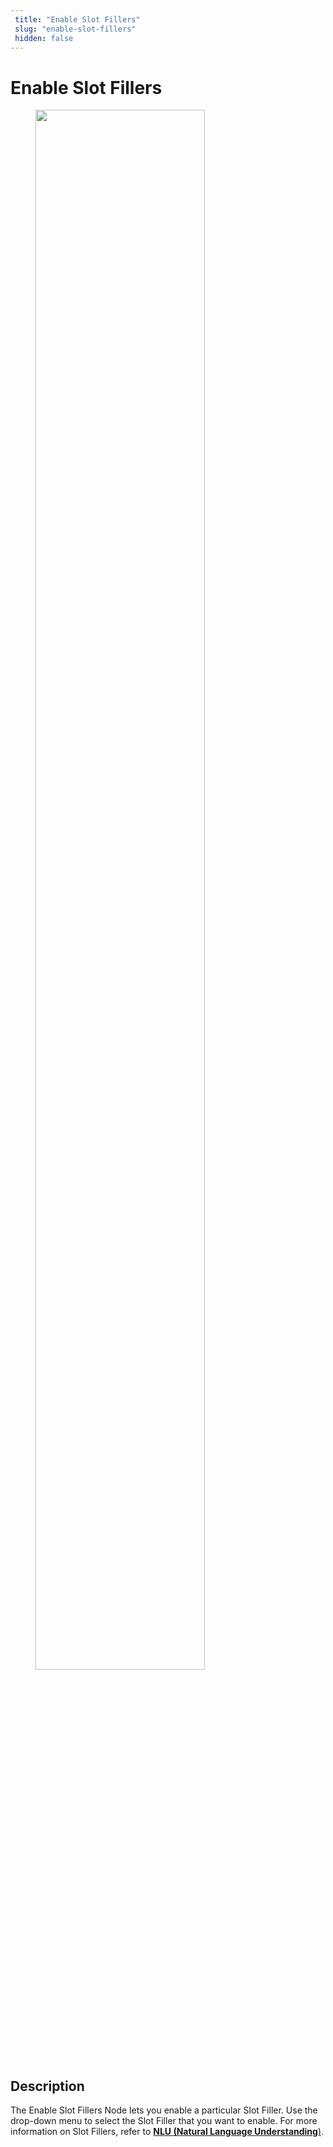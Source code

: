 ```yaml
---
 title: "Enable Slot Fillers" 
 slug: "enable-slot-fillers" 
 hidden: false 
---
```

# Enable Slot Fillers

<figure>
  <img class="image-center" src="{{config.site_url}}ai/flow-nodes/images/logic/enable-slot-fillers.png" width="80%" />
</figure>

## Description
<div class="divider"></div>

The Enable Slot Fillers Node lets you enable a particular Slot Filler. Use the drop-down menu to select the Slot Filler that you want to enable. For more information on Slot Fillers, refer to [**NLU (Natural Language Understanding**)]({{config.site_url}}ai/nlu/nlu-overview/overview/).